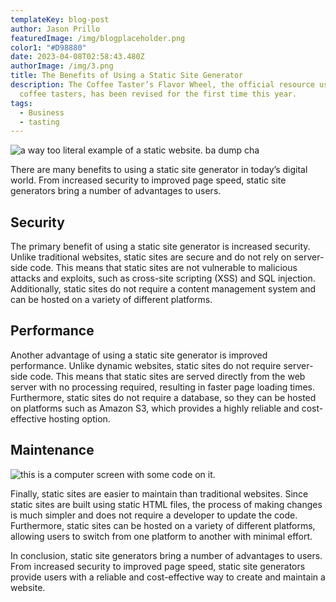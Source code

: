 ```yaml
---
templateKey: blog-post
author: Jason Prillo
featuredImage: /img/blogplaceholder.png
color1: "#D98880"
date: 2023-04-08T02:58:43.480Z
authorImage: /img/3.png
title: The Benefits of Using a Static Site Generator
description: The Coffee Taster’s Flavor Wheel, the official resource used by
  coffee tasters, has been revised for the first time this year.
tags:
  - Business
  - tasting
---
```

![a way too literal example of a static website. ba dump cha](https://images.unsplash.com/photo-1610337673044-720471f83677?ixlib=rb-4.0.3&ixid=MnwxMjA3fDB8MHxzZWFyY2h8NXx8c3RhdGljfGVufDB8fDB8fA%3D%3D&auto=format&fit=crop&w=500&q=60)

There are many benefits to using a static site generator in today’s digital world. From increased security to improved page speed, static site generators bring a number of advantages to users.

## Security

The primary benefit of using a static site generator is increased security. Unlike traditional websites, static sites are secure and do not rely on server-side code. This means that static sites are not vulnerable to malicious attacks and exploits, such as cross-site scripting (XSS) and SQL injection. Additionally, static sites do not require a content management system and can be hosted on a variety of different platforms.

## Performance

Another advantage of using a static site generator is improved performance. Unlike dynamic websites, static sites do not require server-side code. This means that static sites are served directly from the web server with no processing required, resulting in faster page loading times. Furthermore, static sites do not require a database, so they can be hosted on platforms such as Amazon S3, which provides a highly reliable and cost-effective hosting option.

## Maintenance

![this is a computer screen with some code on it. ](https://images.unsplash.com/photo-1461749280684-dccba630e2f6?ixlib=rb-4.0.3&ixid=MnwxMjA3fDB8MHxwaG90by1wYWdlfHx8fGVufDB8fHx8&auto=format&fit=crop&w=1169&q=80)

Finally, static sites are easier to maintain than traditional websites. Since static sites are built using static HTML files, the process of making changes is much simpler and does not require a developer to update the code. Furthermore, static sites can be hosted on a variety of different platforms, allowing users to switch from one platform to another with minimal effort.

In conclusion, static site generators bring a number of advantages to users. From increased security to improved page speed, static site generators provide users with a reliable and cost-effective way to create and maintain a website.